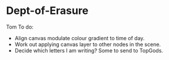 # Dept-of-Erasure
Tom To do: 
- Align canvas modulate colour gradient to time of day.
- Work out applying canvas layer to other nodes in the scene.
- Decide which letters I am writing? Some to send to TopGods.
